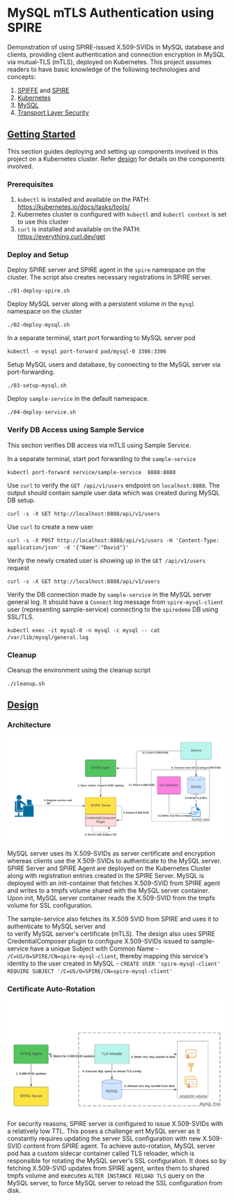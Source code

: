 # MySQL mTLS Authentication using SPIRE

Demonstration of using SPIRE-issued X.509-SVIDs in MySQL database and clients, providing client authentication
and connection encryption in MySQL via mutual-TLS (mTLS), deployed on Kubernetes. This project assumes readers to have 
basic knowledge of the following technologies and concepts:

1. [SPIFFE](https://spiffe.io/) and [SPIRE](https://github.com/spiffe/spire)
2. [Kubernetes](https://kubernetes.io/)
3. [MySQL](https://www.mysql.com/)
4. [Transport Layer Security](https://en.wikipedia.org/wiki/Transport_Layer_Security)

## [Getting Started](#getting-started)

This section guides deploying and setting up components involved in this project on a Kubernetes cluster.
Refer [design](#design) for details on the components involved.

### Prerequisites

1. `kubectl` is installed and available on the PATH: https://kubernetes.io/docs/tasks/tools/ 
2. Kubernetes cluster is configured with `kubectl` and `kubectl context` is set to use this cluster
3. `curl` is installed and available on the PATH: https://everything.curl.dev/get

### Deploy and Setup

Deploy SPIRE server and SPIRE agent in the `spire` namespace on the cluster.
The script also creates necessary registrations in SPIRE server.
```
./01-deploy-spire.sh
```

Deploy MySQL server along with a persistent volume in the `mysql` namespace on the cluster
```
./02-deploy-mysql.sh
```

In a separate terminal, start port forwarding to MySQL server pod
```
kubectl -n mysql port-forward pod/mysql-0 3306:3306
```

Setup MySQL users and database, by connecting to the MySQL server via port-forwarding.
```
./03-setup-mysql.sh
```

Deploy `sample-service` in the default namespace.
```
./04-deploy-service.sh
```

### Verify DB Access using Sample Service

This section verifies DB access via mTLS using Sample Service.

In a separate terminal, start port forwarding to the `sample-service` 
```
kubectl port-forward service/sample-service  8888:8888
```

Use `curl` to verify the `GET /api/v1/users` endpoint on `localhost:8888`. The output should contain sample user data which was created
during MySQL DB setup.
```
curl -s -X GET http://localhost:8888/api/v1/users
```

Use `curl` to create a new user 
```
curl -s -X POST http://localhost:8888/api/v1/users -H 'Content-Type: application/json' -d '{"Name":"David"}'
```

Verify the newly created user is showing up in the `GET /api/v1/users` request
```
curl -s -X GET http://localhost:8888/api/v1/users
```

Verify the DB connection made by `sample-service` in the MySQL server general log. It should have a `Connect` log message from 
`spire-mysql-client` user (representing sample-service) connecting to the `spiredemo` DB using SSL/TLS.
```
kubectl exec -it mysql-0 -n mysql -c mysql -- cat /var/lib/mysql/general.log
```

### Cleanup 

Cleanup the environment using the cleanup script
```
./cleanup.sh
```

## [Design](#design)

### Architecture

![Architecture](./docs/img/architecture.png)

MySQL server uses its X.509-SVIDs as server certificate and encryption whereas clients use the X.509-SVIDs to
authenticate to the MySQL server. SPIRE Server and SPIRE Agent are deployed on the Kubernetes Cluster along
with registration entries created in the  SPIRE Server. MySQL is deployed with an init-container that fetches
X.509-SVID from SPIRE agent and writes to a tmpfs volume shared with the MySQL server container.
Upon init, MySQL server container reads the X.509-SVID from the tmpfs volume for SSL configuration.

The sample-service also fetches its X.509 SVID from SPIRE and uses it to authenticate to MySQL server and  
to verify MySQL server's certificate (mTLS). The design also uses SPIRE CredentialComposer plugin to configure
X.509-SVIDs issued to sample-service have a unique Subject with Common Name - `/C=US/O=SPIRE/CN=spire-mysql-client`,
thereby mapping this service's identity to the user created in MySQL -
`CREATE USER 'spire-mysql-client' REQUIRE SUBJECT '/C=US/O=SPIRE/CN=spire-mysql-client'` 

### Certificate Auto-Rotation

![Rotation](./docs/img/rotation.png)

For security reasons, SPIRE server is configured to issue X.509-SVIDs with a relatively low TTL. This poses a 
challenge wrt MySQL server as it constantly requires updating the server SSL configuration with new X.509-SVID 
content from SPIRE agent. To achieve auto-rotation, MySQL server pod has a custom sidecar container called 
TLS reloader, which is responsible for rotating the MySQL server's SSL configuration. It does so by fetching 
X.509-SVID updates from SPIRE agent, writes them to shared tmpfs volume and executes `ALTER INSTANCE RELOAD TLS` 
query on the MySQL server, to force MySQL server to reload  the SSL configuration from disk.

